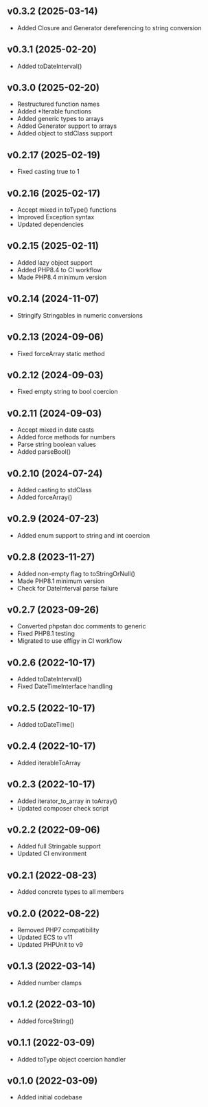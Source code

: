 ## v0.3.2 (2025-03-14)
* Added Closure and Generator dereferencing to string conversion

## v0.3.1 (2025-02-20)
* Added toDateInterval()

## v0.3.0 (2025-02-20)
* Restructured function names
* Added *Iterable functions
* Added generic types to arrays
* Added Generator support to arrays
* Added object to stdClass support

## v0.2.17 (2025-02-19)
* Fixed casting true to 1

## v0.2.16 (2025-02-17)
* Accept mixed in toType() functions
* Improved Exception syntax
* Updated dependencies

## v0.2.15 (2025-02-11)
* Added lazy object support
* Added PHP8.4 to CI workflow
* Made PHP8.4 minimum version

## v0.2.14 (2024-11-07)
* Stringify Stringables in numeric conversions

## v0.2.13 (2024-09-06)
* Fixed forceArray static method

## v0.2.12 (2024-09-03)
* Fixed empty string to bool coercion

## v0.2.11 (2024-09-03)
* Accept mixed in date casts
* Added force methods for numbers
* Parse string boolean values
* Added parseBool()

## v0.2.10 (2024-07-24)
* Added casting to stdClass
* Added forceArray()

## v0.2.9 (2024-07-23)
* Added enum support to string and int coercion

## v0.2.8 (2023-11-27)
* Added non-empty flag to toStringOrNull()
* Made PHP8.1 minimum version
* Check for DateInterval parse failure

## v0.2.7 (2023-09-26)
* Converted phpstan doc comments to generic
* Fixed PHP8.1 testing
* Migrated to use effigy in CI workflow

## v0.2.6 (2022-10-17)
* Added toDateInterval()
* Fixed DateTimeInterface handling

## v0.2.5 (2022-10-17)
* Added toDateTime()

## v0.2.4 (2022-10-17)
* Added iterableToArray

## v0.2.3 (2022-10-17)
* Added iterator_to_array in toArray()
* Updated composer check script

## v0.2.2 (2022-09-06)
* Added full Stringable support
* Updated CI environment

## v0.2.1 (2022-08-23)
* Added concrete types to all members

## v0.2.0 (2022-08-22)
* Removed PHP7 compatibility
* Updated ECS to v11
* Updated PHPUnit to v9

## v0.1.3 (2022-03-14)
* Added number clamps

## v0.1.2 (2022-03-10)
* Added forceString()

## v0.1.1 (2022-03-09)
* Added toType object coercion handler

## v0.1.0 (2022-03-09)
* Added initial codebase
